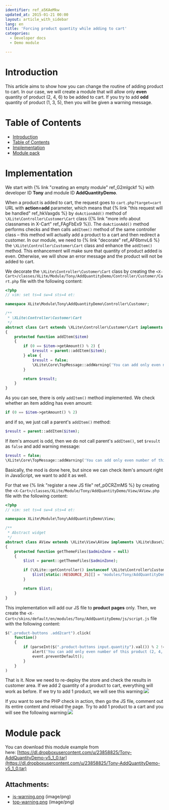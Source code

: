 ```yaml
---
identifier: ref_a5KAeMkw
updated_at: 2015-01-21 00:00
layout: article_with_sidebar
lang: en
title: 'Forcing product quantity while adding to cart'
categories:
  - Developer docs
  - Demo module

---
```



# Introduction

This article aims to show how you can change the routine of adding product to cart. In our case, we will create a module that will allow only **even** quantity of product (2, 4, 6) to be added to cart. If you try to add **odd** quantity of product (1, 3, 5), then you will be given a warning message.

# Table of Contents

*   [Introduction](#introduction)
*   [Table of Contents](#table-of-contents)
*   [Implementation](#implementation)
*   [Module pack](#module-pack)

# Implementation

We start with {% link "creating an empty module" ref_G2mlgckf %} with developer ID **Tony** and module ID **AddQuantityDemo**.

When a product is added to cart, the request goes to `cart.php?target=cart` URL with **action=add** parameter, which means that {% link "this request will be handled" ref_hkVaxgds %} by `doActionAdd()` method of `\XLite\Controller\Customer\Cart` class ({% link "more info about classnames in X-Cart" ref_FAgFbEx9 %}). The `doActionAdd()` method performs checks and then calls `addItem()` method of the same controller class – this method will actually add a product to a cart and then redirect a customer. In our module, we need to {% link "decorate" ref_AF6bmvL6 %} the `\XLite\Controller\Customer\Cart` class and enhance the `addItem()` method. This enhancement will make sure that quantity of product added is even. Otherwise, we will show an error message and the product will not be added to cart.

We decorate the `\XLite\Controller\Customer\Cart` class by creating the `<X-Cart>/classes/XLite/Module/Tony/AddQuantityDemo/Controller/Customer/Cart.php` file with the following content: 

```php
<?php
// vim: set ts=4 sw=4 sts=4 et:

namespace XLite\Module\Tony\AddQuantityDemo\Controller\Customer;

/**
 * \XLite\Controller\Customer\Cart
 */
abstract class Cart extends \XLite\Controller\Customer\Cart implements \XLite\Base\IDecorator
{
    protected function addItem($item)
    {
        if (0 == $item->getAmount() % 2) {
            $result = parent::addItem($item);
        } else {
            $result = false;
            \XLite\Core\TopMessage::addWarning('You can add only even number of this product (2, 4, 6, etc).');
        }

        return $result;
    }
}
```

As you can see, there is only `addItem()` method implemented. We check whether an item adding has even amount: 

```php
if (0 == $item->getAmount() % 2)
```

and if so, we just call a parent's `addItem()` method: 

```php
$result = parent::addItem($item);
```

If item's amount is odd, then we do not call parent's `addItem()`, set `$result` as `false` and add warning message: 

```php
$result = false;
\XLite\Core\TopMessage::addWarning('You can add only even number of this product (2, 4, 6, etc).');
```

Basically, the mod is done here, but since we can check item's amount right in JavaScript, we want to add it as well.

For that we {% link "register a new JS file" ref_p0CRZmMS %} by creating the `<X-Cart>/classes/XLite/Module/Tony/AddQuantityDemo/View/AView.php` file with the following content: 

```php
<?php
// vim: set ts=4 sw=4 sts=4 et:

namespace XLite\Module\Tony\AddQuantityDemo\View;

/**
 * Abstract widget
 */
abstract class AView extends \XLite\View\AView implements \XLite\Base\IDecorator
{
    protected function getThemeFiles($adminZone = null)
    {
        $list = parent::getThemeFiles($adminZone);

        if (\XLite::getController() instanceof \XLite\Controller\Customer\Product) {
            $list[static::RESOURCE_JS][] = 'modules/Tony/AddQuantityDemo/js/script.js';
        }

        return $list;
    }
}
```

This implementation will add our JS file to **product** **pages** only. Then, we create the `<X-Cart>/skins/default/en/modules/Tony/AddQuantityDemo/js/script.js` file with the following content: 

```php
$(".product-buttons .add2cart").click(
    function() 
    {
        if (parseInt($(".product-buttons input.quantity").val()) % 2 != 0) {
            alert('You can add only even number of this product (2, 4, 6, etc).');
            event.preventDefault();
        }
    }
)
```

That is it. Now we need to re-deploy the store and check the results in customer area. If we add 2 quantity of a product to cart, everything will work as before. If we try to add 1 product, we will see this warning:![]({{site.baseurl}}/attachments/8225442/8356203.png)

If you want to see the PHP check in action, then go the JS file, comment out its entire content and reload the page. Try to add 1 product to a cart and you will see the following warning:![]({{site.baseurl}}/attachments/8225442/8356204.png)

# Module pack

You can download this module example from here: [https://dl.dropboxusercontent.com/u/23858825/Tony-AddQuantityDemo-v5_1_0.tar](https://dl.dropboxusercontent.com/u/23858825/Tony-AddQuantityDemo-v5_1_0.tar)

## Attachments:

* [js-warning.png]({{site.baseurl}}/attachments/8225442/8356203.png) (image/png)
* [top-warning.png]({{site.baseurl}}/attachments/8225442/8356204.png) (image/png)